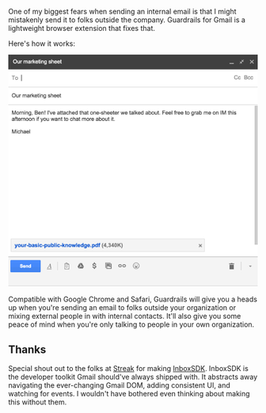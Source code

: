 One of my biggest fears when sending an internal email is that I might
mistakenly send it to folks outside the company. Guardrails for Gmail is
a lightweight browser extension that fixes that.

Here's how it works:

![](examples/demo.gif)

Compatible with Google Chrome and Safari, Guardrails will give you a heads up
when you're sending an email to folks outside your organization or mixing
external people in with internal contacts. It'll also give you some peace of
mind when you're only talking to people in your own organization.

## Thanks

Special shout out to the folks at [Streak](https://www.streak.com/) for making
[InboxSDK](https://www.inboxsdk.com/). InboxSDK is the developer toolkit Gmail
should've always shipped with. It abstracts away navigating the ever-changing
Gmail DOM, adding consistent UI, and watching for events. I wouldn't have
bothered even thinking about making this without them.
